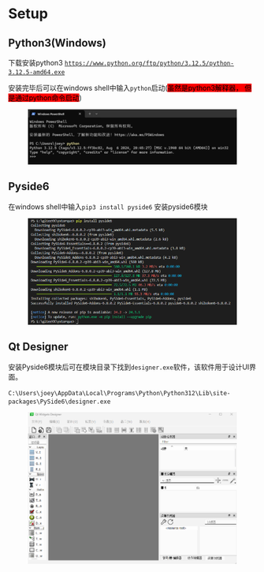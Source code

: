 # Setup

## Python3(Windows)

下载安装python3 [`https://www.python.org/ftp/python/3.12.5/python-3.12.5-amd64.exe`](https://www.python.org/ftp/python/3.12.5/python-3.12.5-amd64.exe)

安装完毕后可以在windows shell中输入`python`启动(<mark style="background-color:red;">虽然是python3解释器， 但是通过python命令启动</mark>)

<figure><img src=".gitbook/assets/image.png" alt=""><figcaption></figcaption></figure>

## Pyside6

在windows shell中输入`pip3 install pyside6` 安装pyside6模块

<figure><img src=".gitbook/assets/image (1).png" alt=""><figcaption></figcaption></figure>

## Qt Designer

安装Pyside6模块后可在模块目录下找到`designer.exe`软件，该软件用于设计UI界面。

`C:\Users\joey\AppData\Local\Programs\Python\Python312\Lib\site-packages\PySide6\designer.exe`

<figure><img src=".gitbook/assets/image (2).png" alt=""><figcaption></figcaption></figure>





